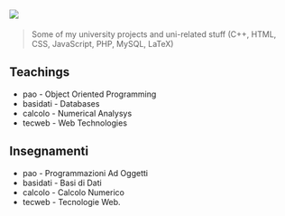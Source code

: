 # ![](http://bachserver.pd.infn.it/static/img/unipd_logo.png)

> Some of my university projects and uni-related stuff (C++, HTML, CSS, JavaScript, PHP, MySQL, LaTeX)

## Teachings
* pao - Object Oriented Programming
* basidati - Databases
* calcolo - Numerical Analysys
* tecweb - Web Technologies

## Insegnamenti
* pao - Programmazioni Ad Oggetti
* basidati - Basi di Dati
* calcolo - Calcolo Numerico 
* tecweb - Tecnologie Web.

